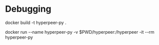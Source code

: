 Debugging
====================================
docker build -t hyperpeer-py .

docker run --name hyperpeer-py -v $PWD/hyperpeer:/hyperpeer -it --rm hyperpeer-py





